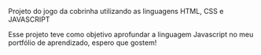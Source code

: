Projeto do jogo da cobrinha utilizando as linguagens HTML, CSS e JAVASCRIPT

Esse projeto teve como objetivo aprofundar a linguagem Javascript no meu portfólio de aprendizado, espero que gostem!
